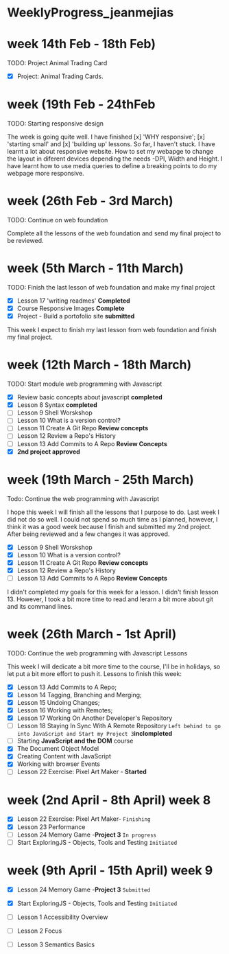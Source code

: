 # WeeklyProgress_jeanmejias
# week 14th Feb - 18th Feb)
TODO: Project Animal Trading Card

- [x] Project: Animal Trading Cards. 

# week (19th Feb - 24thFeb
TODO: Starting responsive design

The week is going quite well. I have finished [x] 'WHY responsive'; [x] 'starting small' and [x] 'building up' lessons. So far, I haven't stuck. 
I have learnt a lot about responsive website. How to set my webapge to change the layout in diferent devices depending the needs -DPI, Width and Height. 
I have learnt how to use media queries to define a breaking points to do my webpage more responsive. 

# week (26th Feb - 3rd March)
TODO: Continue on web foundation

Complete all the lessons of the web foundation and send my final project to be reviewed.

# week (5th March - 11th March)
TODO: Finish the last lesson of web foundation and make my final project
- [x] Lesson 17 'writing readmes' **Completed**
- [x] Course Responsive Images **Complete**
- [x] Project - Build a portofolio site **submitted**

This week I expect to finish my last lesson from web foundation and finish my final project. 

# week (12th March - 18th March)
TODO: Start module web programming with Javascript

- [x] Review basic concepts about javascript **completed**
- [x] Lesson 8 Syntax **completed**
- [ ] Lesson 9 Shell Worskshop
- [ ] Lesson 10 What is a version control? 
- [ ] Lesson 11 Create A Git Repo **Review concepts**
- [ ] Lesson 12 Review a Repo's History
- [ ] Lesson 13 Add Commits to A Repo **Review Concepts**
- [x] **2nd project approved**

# week (19th March - 25th March)
Todo: Continue the web programming with Javascript 

I hope this week I will finish all the lessons that I purpose to do. Last week I did not do so well. I could not spend so much time as I planned, however, I think it was a good week because I finish and submitted my 2nd project. After being reviewed and a few changes it was approved. 

- [x] Lesson 9 Shell Worskshop
- [x] Lesson 10 What is a version control? 
- [x] Lesson 11 Create A Git Repo **Review concepts**
- [x] Lesson 12 Review a Repo's History
- [ ] Lesson 13 Add Commits to A Repo **Review Concepts**

I didn't completed my goals for this week for a lesson. I didn't finish lesson 13. However, I took a bit more time to read and lerarn a bit more about git and its command lines. 

# week (26th March - 1st April)

TODO: Continue the web programming with Javascript Lessons

This week I will dedicate a bit more time to the course, I'll be in holidays, so let put a bit more effort to push it. 
Lessons to finish this week:
- [x] Lesson 13 Add Commits to A Repo;
- [x] Lesson 14 Tagging, Branching and Merging;
- [x] Lesson 15 Undoing Changes;
- [x] Lesson 16 Working with Remotes;
- [x] Lesson 17 Working On Another Developer's Repository
- [ ] Lesson 18 Staying In Sync With A Remote Repository ``Left behind to go into JavaScript and Start my Project 3``**inclompleted**
- [ ] Starting **JavaScript and the DOM** course
- [x] The Document Object Model
- [x] Creating Content with JavaScript 
- [x] Working with browser Events
- [ ] Lesson 22 Exercise: Pixel Art Maker - **Started**

# week (2nd April - 8th April) week 8
- [x] Lesson 22 Exercise: Pixel Art Maker- ``Finishing``
- [x] Lesson 23 Performance
- [ ] Lesson 24 Memory Game -**Project 3** ```In progress```
- [ ] Start ExploringJS - Objects, Tools and Testing ```Initiated```

# week (9th April - 15th April) week 9
- [x] Lesson 24 Memory Game -**Project 3** ```Submitted```
- [x] Start ExploringJS - Objects, Tools and Testing ```Initiated```
- [ ] Lesson 1 Accessibility Overview
- [ ] Lesson 2 Focus
- [ ] Lesson 3 Semantics Basics 





